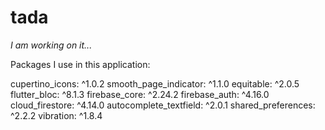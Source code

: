 # tada

_I am working on it..._


Packages I use in this application:

cupertino_icons: ^1.0.2
smooth_page_indicator: ^1.1.0
equitable: ^2.0.5
flutter_bloc: ^8.1.3
firebase_core: ^2.24.2
firebase_auth: ^4.16.0
cloud_firestore: ^4.14.0
autocomplete_textfield: ^2.0.1
shared_preferences: ^2.2.2
vibration: ^1.8.4
